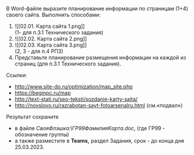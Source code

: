 В Word-файле выразите планирование информации по страницам (1+4) своего сайта.
Выполнить способами:

1. ![[02.01. Карта сайта 1.png]]  
(1- для п.3.1 Технического задания)
2. ![[02.02. Карта сайта 2.png]]  
3. ![[02.03. Карта сайта 3.png]]  
(2, 3 - для п.4 РПЗ)  
4. Представьте планирование размещения информации на каждой из страниц (для п.3.1 Технического задания).
  
Ссылки:
- http://www.site-do.ru/optimization/map_site.php
- https://beginpc.ru/map
- http://text-stati.ru/seo-teksti/sozdanie-karty-sajta/
- http://novslovo.ru/razrabotan-sayt-fotoarsenalru.html (см.«подвал»)
  
Результат сохраните
- в файле *СвояФлэшка:\\ГР99ФамилияКарта.doc*, (где ГР99 - обозначение группы)
- а также разместите в **Teams,** раздел Задания, срок - до конца дня 25.03.2023.